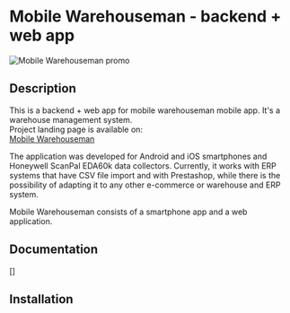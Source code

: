 # Mobile Warehouseman - backend + web app

![Mobile Warehouseman promo](https://grupago.pl/wp-content/uploads/2022/04/MagazynierConcated.jpg)

## Description

<!--- This is a backend + web app for mobile warehouseman mobile app. It's a warehouse management system. --->

This is a backend + web app for mobile warehouseman mobile app. It's a warehouse management system.\
Project landing page is available on: \
[Mobile Warehouseman](https://grupago.pl/em_portfolios/mobilny-magazynier/)

The application was developed for Android and iOS smartphones and Honeywell ScanPal EDA60k data collectors. Currently, it works with ERP systems that have CSV file import and with Prestashop, while there is the possibility of adapting it to any other e-commerce or warehouse and ERP system.

Mobile Warehouseman consists of a smartphone app and a web application.

## Documentation

[]



## Installation
